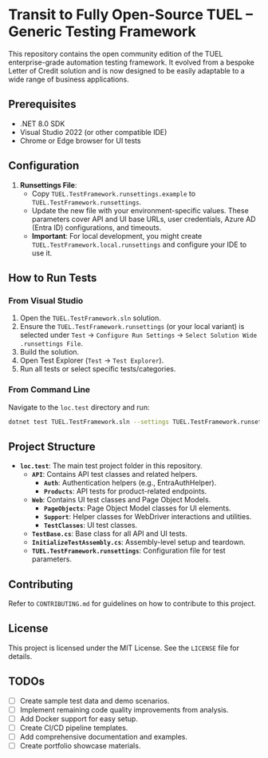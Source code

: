 # Transit to Fully Open-Source TUEL – Generic Testing Framework
This repository contains the open community edition of the TUEL enterprise-grade automation testing framework. It evolved from a bespoke Letter of Credit solution and is now designed to be easily adaptable to a wide range of business applications.

## Prerequisites
- .NET 8.0 SDK
- Visual Studio 2022 (or other compatible IDE)
- Chrome or Edge browser for UI tests

## Configuration
1.  **Runsettings File**:
    -   Copy `TUEL.TestFramework.runsettings.example` to `TUEL.TestFramework.runsettings`.
    -   Update the new file with your environment-specific values. These parameters cover API and UI base URLs, user credentials, Azure AD (Entra ID) configurations, and timeouts.
    -   **Important**: For local development, you might create `TUEL.TestFramework.local.runsettings` and configure your IDE to use it.

## How to Run Tests

### From Visual Studio
1.  Open the `TUEL.TestFramework.sln` solution.
2.  Ensure the `TUEL.TestFramework.runsettings` (or your local variant) is selected under `Test` -> `Configure Run Settings` -> `Select Solution Wide .runsettings File`.
3.  Build the solution.
4.  Open Test Explorer (`Test` -> `Test Explorer`).
5.  Run all tests or select specific tests/categories.

### From Command Line
Navigate to the `loc.test` directory and run:
```bash
dotnet test TUEL.TestFramework.sln --settings TUEL.TestFramework.runsettings
```

## Project Structure
-   **`loc.test`**: The main test project folder in this repository.
    -   **`API`**: Contains API test classes and related helpers.
        -   **`Auth`**: Authentication helpers (e.g., EntraAuthHelper).
        -   **`Products`**: API tests for product-related endpoints.
    -   **`Web`**: Contains UI test classes and Page Object Models.
        -   **`PageObjects`**: Page Object Model classes for UI elements.
        -   **`Support`**: Helper classes for WebDriver interactions and utilities.
        -   **`TestClasses`**: UI test classes.
    -   **`TestBase.cs`**: Base class for all API and UI tests.
    -   **`InitializeTestAssembly.cs`**: Assembly-level setup and teardown.
    -   **`TUEL.TestFramework.runsettings`**: Configuration file for test parameters.

## Contributing
Refer to `CONTRIBUTING.md` for guidelines on how to contribute to this project.

## License
This project is licensed under the MIT License. See the `LICENSE` file for details.

## TODOs
- [ ] Create sample test data and demo scenarios.
- [ ] Implement remaining code quality improvements from analysis.
- [ ] Add Docker support for easy setup.
- [ ] Create CI/CD pipeline templates.
- [ ] Add comprehensive documentation and examples.
- [ ] Create portfolio showcase materials.
